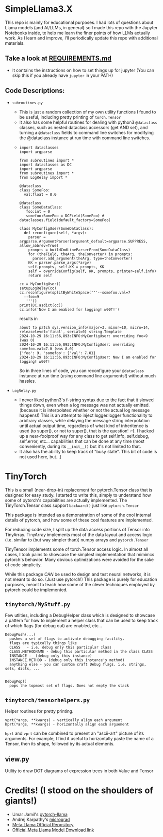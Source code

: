 # SimpleLlama3.X

  This repo is mainly for educational purposes.
  I had lots of questions about Llama models (and AI/LLMs, in general) so I made this repo with the Jupyter Notebooks inside, 
  to help me learn the finer points of how LLMs actually work.
  As I learn and improve, I'll periodically update this repo with additional materials.

## Take a look at <a href="./REQUIREMENTS.md">REQUIREMENTS.md</a>
  - It contains the instructions on how to set things up for jupyter
    (You can skip this if you already have `jupyter` in your PATH)

## Code Descriptions:
  - `subroutines.py` 
    - This is just a random collection of my own utility functions I found to be useful, including pretty printing of `torch.Tensor`
    - It also has some helpful routines for dealing with python3 `@dataclass` classes, such as nested dataclass accessors (get AND set), and turning a `@dataclass` fields to command line switches for modifying the @dataclass instance at run time with command line switches.
    - ```
      import dataclasses
      import argparse
      
      from subroutines import *
      import dataclasses as DC
      import argparse
      from subroutines import *
      from LogRelay import *
      
      @dataclass
      class SomeFoo:
        val:float = 8.0
      
      @dataclass
      class SomeDataClass:
         foo:int = 0
         somefoo:SomeFoo = DCField(SomeFoo) # dataclasses.field(default_factory=SomeFoo)
      
      class MyConfigUser(SomeDataClass):
        def reconfigure(self, *argv):
          parser = argparse.ArgumentParser(argument_default=argparse.SUPPRESS, allow_abbrev=True)
          prompts = buildCmdLineParserFrom(SomeDataClass)
          for (theField, theArg, theConverter) in prompts:
            parser.add_argument(theArg, type=theConverter)
          KK = parser.parse_args(*argv)
          self.prompts, self.KK = prompts, KK
          self = overrideConfig(self, KK, prompts, printer=self.info)
          return self
      
      cc = MyConfigUser()
      setupLogRelay(cc)
      cc.reconfigure(splitByWhiteSpace('''--somefoo.val=7
        --foo=9
         '''))
      print(DC.asdict(cc))
      cc.info('Now I am enabled for logging! w00T!')
      ```
      results in
      ```
      about to patch sys.version_info(major=3, minor=10, micro=14, releaselevel='final', serial=0) string.Template
      2024-10-29 16:11:56,893:INFO:MyConfigUser: overriding foo=9 (was 0)
      2024-10-29 16:11:56,893:INFO:MyConfigUser: overriding somefoo.val=7.0 (was 8.0)
      {'foo': 9, 'somefoo': {'val': 7.0}}
      2024-10-29 16:11:56,893:INFO:MyConfigUser: Now I am enabled for logging! w00T!
      ```
      So in three lines of code, you can reconfigure your `@dataclass` instance at run time (using command line arguments!) without much hassles.
      
  - `LogRelay.py`
    - I never liked python3's f-string syntax due to the fact that it slowed things down, even when a log message was not actually emitted. (because it is interpolated whether or not the actual log message happens!) This is an attempt to inject logger.logger functionality to arbitrary classes, while delaying the message string interpolation until actual output time, regardless of what kind of inheritence is used (to super(), or not to super(), that is the question! :-). I hacked up a near-foolproof way for any class to get self.info, self.debug, self.error, etc... capabilities that can be done at any time (most conveniently, during its `__init__()` but it's not limited to that.
    - It also has the ability to keep track of "busy state". This bit of code is not used here, but...)

# TinyTorch

  This is a small (near-drop-in) replacement for pytorch.Tensor class
  that is designed for easy study. I started to write this, simply to
  understand how some of pytorch's capabilities are actually
  implemented. The TinyTorch.Tensor class support `backward()` just like `pytorch.Tensor`

  This package is intended as a demonstration of some of the cool internal
  details of pytorch, and how some of these cool features are implemented.

  For reducing code size, I split up the data access portions of Tensor
  into TinyArray. TinyArray implements most of the data layout and access logic
  (i.e. similar to (but way simpler than))  numpy arrays and `pytorch.Tensor`

  TinyTensor implements some of torch.Tensor access logic. In almost all cases,
  I took pains to showcase the simplest implementation that mimimcs
  pytorch's behavior. Many obvious optimizations were avoided for the sake
  of code simplicity.

  While this package *CAN* be used to design and test neural networks,
  it is not meant to do so. (Just use pytorch!) This package is purely
  for education purposes, meant to teach how some of the clever techniques
  employed by pytorch could be implemented.

## `tinytorch/MyStuff.py`
  Few utlities, including a DebugHelper class which is designed to showcase
  a pattern for how to implement a helper class that can be used to keep track
  of which flags (for debug out) are enabled, etc...

  ```
  DebugPush(...)
    pushes a set of flags to activate debugging facility.
    flags are typically things like
    CLASS   - i.e. debug only this particular class
    CLASS.METHODNAME - debug this particular method in the class CLASS
    INSTANCE -  (debug only this instance)
    INSTANCE.METHOD - (debug only this instance's method)
    anything else - you can custom craft Debug flags. i.e. strings, sets, dicts, ...


  DebugPop()
    pops the topmost set of flags. Does not empty the stack

   ```
## `tinytorch/tensorhelpers.py`
  Helper routines for pretty printing.
  ```
  vprt(*args, **kwargs) - vertically align each argument
  hprt(*args, **kwargs) - horizontally align each arguement
  ```
  `hprt` and `vprt` can be combined to present an "ascii-art" picture
  of its arguments.
  For example, I find it useful to horizontally paste the name of a Tensor,
  then its shape, followed by its actual elements.

## view.py
  Utility to draw DOT diagrams of expression trees in both Value and Tensor

# Credits! (I stood on the shoulders of giants!)
  - Umar Jamil's [pytorch-llama](https://github.com/hkproj/pytorch-llama) 
  - Andrej Karpathy's  [micrograd](https://github.com/karpathy/micrograd)
  - [Meta Llama Official Repository](https://github.com/meta-llama/llama-models)
  - [Official Meta Llama Model Download link](https://www.llama.com/llama-downloads/)